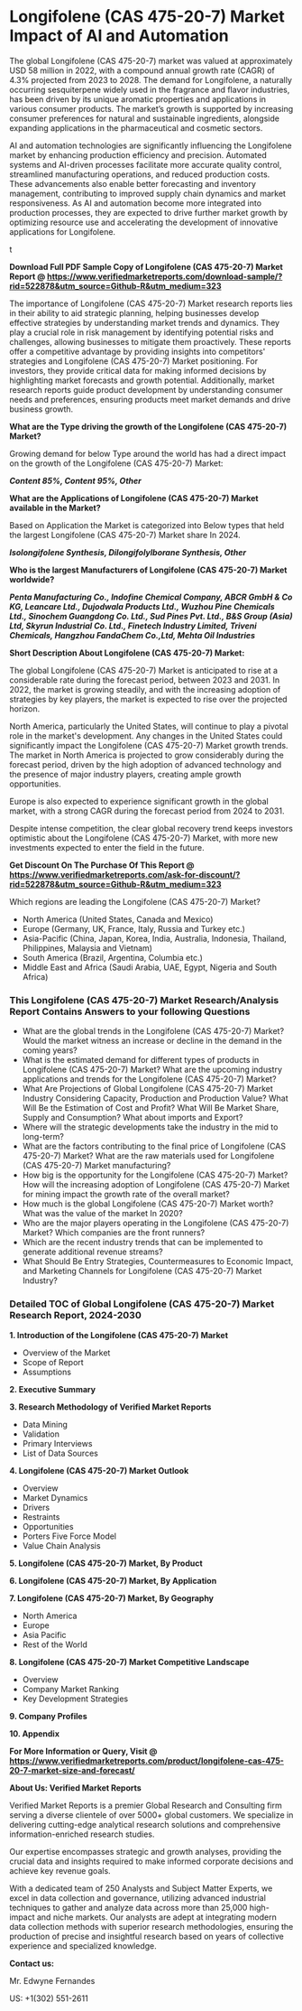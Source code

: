<meta name="title" content="Global Longifolene (CAS 475-20-7) Market Impact of AI and Automation"><meta name="description" content="The global Longifolene (CAS 475-20-7) market was valued at approximately USD 58 million in 2022, with a compound annual growth rate (CAGR) of 4.3% projected from 2023 "><meta name="title" content="Longifolene (CAS 475-20-7) Market Size, Share, Scope, Trends, Growth, Opportunities, Analysis, Forecast"><h1>Longifolene (CAS 475-20-7) Market Impact of AI and Automation</h1><p>The global Longifolene (CAS 475-20-7) market was valued at approximately USD 58 million in 2022, with a compound annual growth rate (CAGR) of 4.3% projected from 2023 to 2028. The demand for Longifolene, a naturally occurring sesquiterpene widely used in the fragrance and flavor industries, has been driven by its unique aromatic properties and applications in various consumer products. The market’s growth is supported by increasing consumer preferences for natural and sustainable ingredients, alongside expanding applications in the pharmaceutical and cosmetic sectors.</p><p>AI and automation technologies are significantly influencing the Longifolene market by enhancing production efficiency and precision. Automated systems and AI-driven processes facilitate more accurate quality control, streamlined manufacturing operations, and reduced production costs. These advancements also enable better forecasting and inventory management, contributing to improved supply chain dynamics and market responsiveness. As AI and automation become more integrated into production processes, they are expected to drive further market growth by optimizing resource use and accelerating the development of innovative applications for Longifolene.</p>t</p><p id="" class=""><strong>Download Full PDF Sample Copy of Longifolene (CAS 475-20-7) Market Report @ <a href="https://www.verifiedmarketreports.com/download-sample/?rid=522878&utm_source=Github-R&utm_medium=323" target="_blank">https://www.verifiedmarketreports.com/download-sample/?rid=522878&utm_source=Github-R&utm_medium=323</a></strong></p><p>The importance of&nbsp;Longifolene (CAS 475-20-7) Market research reports lies in their ability to aid strategic planning, helping businesses develop effective strategies by understanding market trends and dynamics. They play a crucial role in risk management by identifying potential risks and challenges, allowing businesses to mitigate them proactively. These reports offer a competitive advantage by providing insights into competitors' strategies and Longifolene (CAS 475-20-7) Market positioning. For investors, they provide critical data for making informed decisions by highlighting market forecasts and growth potential. Additionally, market research reports guide product development by understanding consumer needs and preferences, ensuring products meet market demands and drive business growth.</p><p><strong>What are the&nbsp;Type driving the growth of the Longifolene (CAS 475-20-7) Market?</strong></p><p id="" class="">Growing demand for below Type around the world has had a direct impact on the growth of the Longifolene (CAS 475-20-7) Market:</p><em><strong>Content 85%, Content 95%, Other</strong></em></p><strong>What are the&nbsp;Applications&nbsp;of Longifolene (CAS 475-20-7) Market available in the Market?</strong></p><p id="" class="">Based on Application the Market is categorized into Below types that held the largest Longifolene (CAS 475-20-7) Market share In 2024.</p><em><strong>Isolongifolene Synthesis, Dilongifolylborane Synthesis, Other</strong></em></p><strong>Who is the largest Manufacturers of Longifolene (CAS 475-20-7) Market worldwide?</strong></p><p><em><strong>Penta Manufacturing Co., Indofine Chemical Company, ABCR GmbH & Co KG, Leancare Ltd., Dujodwala Products Ltd., Wuzhou Pine Chemicals Ltd., Sinochem Guangdong Co. Ltd., Sud Pines Pvt. Ltd., B&S Group (Asia) Ltd, Skyrun Industrial Co. Ltd., Finetech Industry Limited, Triveni Chemicals, Hangzhou FandaChem Co.,Ltd, Mehta Oil Industries</strong></em></p><p id="" class=""><strong>Short Description About Longifolene (CAS 475-20-7) Market:</strong></p><p>The global Longifolene (CAS 475-20-7) Market is anticipated to rise at a considerable rate during the forecast period, between 2023 and 2031. In 2022, the market is growing steadily, and with the increasing adoption of strategies by key players, the market is expected to rise over the projected horizon.</p><p>North America, particularly the United States, will continue to play a pivotal role in the market's development. Any changes in the United States could significantly impact the Longifolene (CAS 475-20-7) Market growth trends. The market in North America is projected to grow considerably during the forecast period, driven by the high adoption of advanced technology and the presence of major industry players, creating ample growth opportunities.</p><p>Europe is also expected to experience significant growth in the global market, with a strong CAGR during the forecast period from 2024 to 2031.</p><p>Despite intense competition, the clear global recovery trend keeps investors optimistic about the Longifolene (CAS 475-20-7) Market, with more new investments expected to enter the field in the future.</p><p id="" class=""><strong>Get Discount On The Purchase Of This Report @ <a href="https://www.verifiedmarketreports.com/ask-for-discount/?rid=522878&utm_source=Github-R&utm_medium=323" target="_blank">https://www.verifiedmarketreports.com/ask-for-discount/?rid=522878&utm_source=Github-R&utm_medium=323</a></strong></p>Which regions are leading the Longifolene (CAS 475-20-7) Market?</p><ul><li>North America (United States, Canada and Mexico)</li><li>Europe (Germany, UK, France, Italy, Russia and Turkey etc.)</li><li>Asia-Pacific (China, Japan, Korea, India, Australia, Indonesia, Thailand, Philippines, Malaysia and Vietnam)</li><li>South America (Brazil, Argentina, Columbia etc.)</li><li>Middle East and Africa (Saudi Arabia, UAE, Egypt, Nigeria and South Africa)</li></ul><h3 id="" class="">This Longifolene (CAS 475-20-7) Market Research/Analysis Report Contains Answers to your following Questions</h3><ul><li>What are the global trends in the Longifolene (CAS 475-20-7) Market? Would the market witness an increase or decline in the demand in the coming years?</li><li>What is the estimated demand for different types of products in Longifolene (CAS 475-20-7) Market? What are the upcoming industry applications and trends for the Longifolene (CAS 475-20-7) Market?</li><li>What Are Projections of Global Longifolene (CAS 475-20-7) Market Industry Considering Capacity, Production and Production Value? What Will Be the Estimation of Cost and Profit? What Will Be Market Share, Supply and Consumption? What about imports and Export?</li><li>Where will the strategic developments take the industry in the mid to long-term?</li><li>What are the factors contributing to the final price of Longifolene (CAS 475-20-7) Market? What are the raw materials used for Longifolene (CAS 475-20-7) Market manufacturing?</li><li>How big is the opportunity for the Longifolene (CAS 475-20-7) Market? How will the increasing adoption of Longifolene (CAS 475-20-7) Market for mining impact the growth rate of the overall market?</li><li>How much is the global Longifolene (CAS 475-20-7) Market worth? What was the value of the market In 2020?</li><li>Who are the major players operating in the Longifolene (CAS 475-20-7) Market? Which companies are the front runners?</li><li>Which are the recent industry trends that can be implemented to generate additional revenue streams?</li><li>What Should Be Entry Strategies, Countermeasures to Economic Impact, and Marketing Channels for Longifolene (CAS 475-20-7) Market Industry?</li></ul><h3 id="" class="">Detailed TOC of Global Longifolene (CAS 475-20-7) Market Research Report, 2024-2030</h3><p id="" class=""><strong>1. Introduction of the Longifolene (CAS 475-20-7) Market</strong></p><ul><li>Overview of the Market</li><li>Scope of Report</li><li>Assumptions</li></ul><p id="" class=""><strong>2. Executive Summary</strong></p><p id="" class=""><strong>3. Research Methodology of Verified Market Reports</strong></p><ul><li>Data Mining</li><li>Validation</li><li>Primary Interviews</li><li>List of Data Sources</li></ul><p id="" class=""><strong>4. Longifolene (CAS 475-20-7) Market Outlook</strong></p><ul><li>Overview</li><li>Market Dynamics</li><li>Drivers</li><li>Restraints</li><li>Opportunities</li><li>Porters Five Force Model</li><li>Value Chain Analysis</li></ul><p id="" class=""><strong>5. Longifolene (CAS 475-20-7) Market, By Product</strong></p><p id="" class=""><strong>6. Longifolene (CAS 475-20-7) Market, By Application</strong></p><p id="" class=""><strong>7. Longifolene (CAS 475-20-7) Market, By Geography</strong></p><ul><li>North America</li><li>Europe</li><li>Asia Pacific</li><li>Rest of the World</li></ul><p id="" class=""><strong>8. Longifolene (CAS 475-20-7) Market Competitive Landscape</strong></p><ul><li>Overview</li><li>Company Market Ranking</li><li>Key Development Strategies</li></ul><p id="" class=""><strong>9. Company Profiles</strong></p><p id="" class=""><strong>10. Appendix</strong></p><p id="" class=""><strong>For More Information or Query, Visit @ <a href="https://www.verifiedmarketreports.com/product/longifolene-cas-475-20-7-market-size-and-forecast/" target="_blank">https://www.verifiedmarketreports.com/product/longifolene-cas-475-20-7-market-size-and-forecast/</a></strong></p><p id="" class=""><strong>About Us: Verified Market Reports</strong></p><p id="" class="">Verified Market Reports is a premier Global Research and Consulting firm serving a diverse clientele of over 5000+ global customers. We specialize in delivering cutting-edge analytical research solutions and comprehensive information-enriched research studies.</p><p id="" class="">Our expertise encompasses strategic and growth analyses, providing the crucial data and insights required to make informed corporate decisions and achieve key revenue goals.</p><p id="" class="">With a dedicated team of 250 Analysts and Subject Matter Experts, we excel in data collection and governance, utilizing advanced industrial techniques to gather and analyze data across more than 25,000 high-impact and niche markets. Our analysts are adept at integrating modern data collection methods with superior research methodologies, ensuring the production of precise and insightful research based on years of collective experience and specialized knowledge.</p><p id="" class=""><strong>Contact us:</strong></p><p id="" class="">Mr. Edwyne Fernandes</p><p id="" class="">US: +1(302) 551-2611</p>
